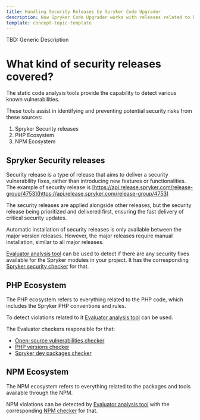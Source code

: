 ```yaml
---
title: Handling Security Releases by Spryker Code Upgrader
description: How Spryker Code Upgrader works with releases related to known security vulnerabilities
template: concept-topic-template
---
```


TBD: Generic Description

# What kind of security releases covered?

The static code analysis tools provide the capability to detect various known vulnerabilities.

These tools assist in identifying and preventing potential security risks from these sources:
1. Spryker Security releases
2. PHP Ecosystem
3. NPM Ecosystem

## Spryker Security releases

Security release is a type of release that aims to deliver a security vulnerability fixes, rather than introducing new features or functionalities.
The example of security release is [https://api.release.spryker.com/release-group/4753](https://api.release.spryker.com/release-group/4753)

The security releases are applied alongside other releases, but the security release being prioritized and delivered first, ensuring the fast delivery of critical security updates.

Automatic installation of security releases is only available between the major version releases. However, the major releases require manual installation, similar to all major releases.

[Evaluator analysis tool](/docs/scos/dev/guidelines/keeping-a-project-upgradable/run-the-evaluator-tool.html) can be used to detect if there are any security fixes available for the Spryker modules in your project.
It has the corresponding [Spryker security checker](docs/scos/dev/guidelines/keeping-a-project-upgradable/upgradability-guidelines/spryker-security-checker.md) for that.

## PHP Ecosystem
The PHP ecosystem refers to everything related to the PHP code, which includes the Spryker PHP conventions and rules.

To detect violations related to it [Evaluator analysis tool](/docs/scos/dev/guidelines/keeping-a-project-upgradable/run-the-evaluator-tool.html) can be used.

The Evaluator checkers responsible for that:
- [Open-source vulnerabilities checker](/docs/scos/dev/guidelines/keeping-a-project-upgradable/upgradability-guidelines/open-source-vulnerabilities.html)
- [PHP versions checker](/docs/scos/dev/guidelines/keeping-a-project-upgradable/upgradability-guidelines/php-version.html)
- [Spryker dev packages checker](/docs/scos/dev/guidelines/keeping-a-project-upgradable/upgradability-guidelines/spryker-dev-packages-checker.html)

## NPM Ecosystem
The NPM ecosystem refers to everything related to the packages and tools available through the NPM.

NPM violations can be detected by [Evaluator analysis tool](/docs/scos/dev/guidelines/keeping-a-project-upgradable/run-the-evaluator-tool.html) with the corresponding [NPM checker](/docs/scos/dev/guidelines/keeping-a-project-upgradable/upgradability-guidelines/npm-checker.html) for that.
